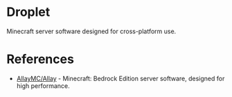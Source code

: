 # Droplet

Minecraft server software designed for cross-platform use.

# References

- [AllayMC/Allay](https://github.com/AllayMC/Allay) - Minecraft: Bedrock Edition server software, designed for high performance.
